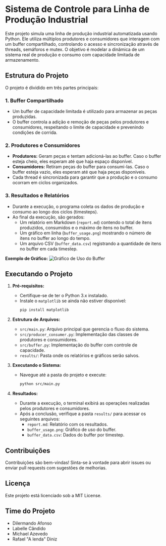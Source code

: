 # Sistema de Controle para Linha de Produção Industrial

Este projeto simula uma linha de produção industrial automatizada usando Python. Ele utiliza múltiplos produtores e consumidores que interagem com um buffer compartilhado, controlando o acesso e sincronização através de threads, semáforos e mutex. O objetivo é modelar a dinâmica de um sistema real de produção e consumo com capacidade limitada de armazenamento.

## Estrutura do Projeto

O projeto é dividido em três partes principais:

### 1. **Buffer Compartilhado**
   - Um buffer de capacidade limitada é utilizado para armazenar as peças produzidas.
   - O buffer controla a adição e remoção de peças pelos produtores e consumidores, respeitando o limite de capacidade e prevenindo condições de corrida.

### 2. **Produtores e Consumidores**
   - **Produtores:** Geram peças e tentam adicioná-las ao buffer. Caso o buffer esteja cheio, eles esperam até que haja espaço disponível.
   - **Consumidores:** Retiram peças do buffer para consumi-las. Caso o buffer esteja vazio, eles esperam até que haja peças disponíveis.
   - Cada thread é sincronizada para garantir que a produção e o consumo ocorram em ciclos organizados.

### 3. **Resultados e Relatórios**
   - Durante a execução, o programa coleta os dados de produção e consumo ao longo dos ciclos (timesteps).
   - Ao final da execução, são gerados:
     - Um relatório em Markdown (`report.md`) contendo o total de itens produzidos, consumidos e o máximo de itens no buffer.
     - Um gráfico em linha (`buffer_usage.png`) mostrando o número de itens no buffer ao longo do tempo.
     - Um arquivo CSV (`buffer_data.csv`) registrando a quantidade de itens no buffer em cada timestep.

   **Exemplo de Gráfico:**
   ![Gráfico de Uso do Buffer](buffer_plot.png)

## Executando o Projeto

1. **Pré-requisitos:**
   - Certifique-se de ter o Python 3.x instalado.
   - Instale o `matplotlib` se ainda não estiver disponível:
     ```bash
     pip install matplotlib
     ```

2. **Estrutura de Arquivos:**
   - `src/main.py`: Arquivo principal que gerencia o fluxo do sistema.
   - `src/producer_consumer.py`: Implementação das classes de produtores e consumidores.
   - `src/buffer.py`: Implementação do buffer com controle de capacidade.
   - `results/`: Pasta onde os relatórios e gráficos serão salvos.

3. **Executando o Sistema:**
   - Navegue até a pasta do projeto e execute:
     ```bash
     python src/main.py
     ```

4. **Resultados:**
   - Durante a execução, o terminal exibirá as operações realizadas pelos produtores e consumidores.
   - Após a conclusão, verifique a pasta `results/` para acessar os seguintes arquivos:
     - `report.md`: Relatório com os resultados.
     - `buffer_usage.png`: Gráfico de uso do buffer.
     - `buffer_data.csv`: Dados do buffer por timestep.

## Contribuições
Contribuições são bem-vindas! Sinta-se à vontade para abrir issues ou enviar pull requests com sugestões de melhorias.

## Licença
Este projeto está licenciado sob a MIT License.

## Time do Projeto
   - Dilermando Afonso
   - Labelle Cândido
   - Michael Azevedo
   - Rafael "A lenda" Diniz
